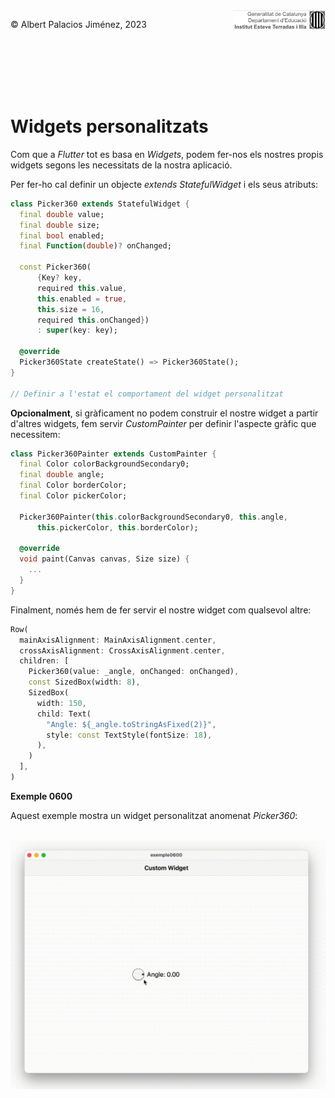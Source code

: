 <div style="display: flex; width: 100%;">
    <div style="flex: 1; padding: 0px;">
        <p>© Albert Palacios Jiménez, 2023</p>
    </div>
    <div style="flex: 1; padding: 0px; text-align: right;">
        <img src="./assets/ieti.png" height="32" alt="Logo de IETI" style="max-height: 32px;">
    </div>
</div>
<br/>

<br/>
<center><img src="./assets/dartlogo.png" style="max-height: 75px" alt="">
<br/></center>
<br/>
<br/>

# Widgets personalitzats

Com que a *Flutter* tot es basa en *Widgets*, podem fer-nos els nostres propis widgets segons les necessitats de la nostra aplicació.

Per fer-ho cal definir un objecte *extends StatefulWidget* i els seus atributs:

```dart
class Picker360 extends StatefulWidget {
  final double value;
  final double size;
  final bool enabled;
  final Function(double)? onChanged;

  const Picker360(
      {Key? key,
      required this.value,
      this.enabled = true,
      this.size = 16,
      required this.onChanged})
      : super(key: key);

  @override
  Picker360State createState() => Picker360State();
}

// Definir a l'estat el comportament del widget personalitzat
```

**Opcionalment**, si gràficament no podem construir el nostre widget a partir d'altres widgets, fem servir *CustomPainter* per definir l'aspecte gràfic que necessitem:

```dart
class Picker360Painter extends CustomPainter {
  final Color colorBackgroundSecondary0;
  final double angle;
  final Color borderColor;
  final Color pickerColor;

  Picker360Painter(this.colorBackgroundSecondary0, this.angle,
      this.pickerColor, this.borderColor);

  @override
  void paint(Canvas canvas, Size size) {
    ...
  }
}
```

Finalment, només hem de fer servir el nostre widget com qualsevol altre:

```dart
Row(
  mainAxisAlignment: MainAxisAlignment.center,
  crossAxisAlignment: CrossAxisAlignment.center,
  children: [
    Picker360(value: _angle, onChanged: onChanged),
    const SizedBox(width: 8),
    SizedBox(
      width: 150,
      child: Text(
        "Angle: ${_angle.toStringAsFixed(2)}",
        style: const TextStyle(fontSize: 18),
      ),
    )
  ],
)
```

**Exemple 0600**

Aquest exemple mostra un widget personalitzat anomenat *Picker360*:

<br/>
<center><img src="./assets/ex0600.gif" style="max-height: 400px" alt="">
<br/></center>
<br/>